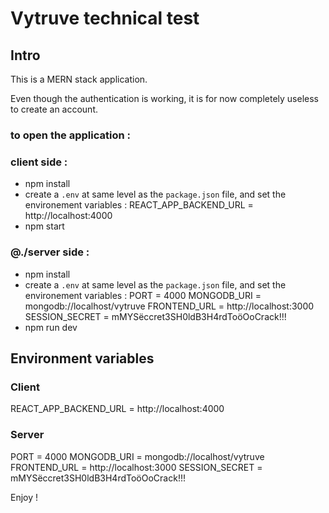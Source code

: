 # Vytruve technical test

## Intro

This is a MERN stack application.

Even though the authentication is working, it is for now completely useless to create an account.

### to open the application :

### client side : 


- npm install
- create a `.env` at same level as the `package.json` file, and set the environement variables :
      REACT_APP_BACKEND_URL = http://localhost:4000
- npm start

### @./server side : 

- npm install
- create a `.env` at same level as the `package.json` file, and set the environement variables :
      PORT = 4000
      MONGODB_URI = mongodb://localhost/vytruve
      FRONTEND_URL = http://localhost:3000
      SESSION_SECRET = mMYSëccret3SH0ldB3H4rdToöOoCrack!!!
- npm run dev

## Environment variables

### Client

REACT_APP_BACKEND_URL = http://localhost:4000

### Server

PORT = 4000
MONGODB_URI = mongodb://localhost/vytruve
FRONTEND_URL = http://localhost:3000
SESSION_SECRET = mMYSëccret3SH0ldB3H4rdToöOoCrack!!! 

Enjoy !
